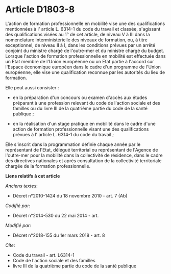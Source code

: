 # Article D1803-8

L'action de formation professionnelle en mobilité vise une des qualifications mentionnées à l' article L. 6314-1 du code du
travail et classée, s'agissant des qualifications visées au 1° de cet article, de niveau V à III dans la nomenclature
interministérielle des niveaux de formation, ou, à titre exceptionnel, de niveau II à I, dans les conditions prévues par un
arrêté conjoint du ministre chargé de l'outre-mer et du ministre chargé du budget. Lorsque l'action de formation
professionnelle en mobilité est effectuée dans un Etat membre de l'Union européenne ou un Etat partie à l'accord sur l'Espace
économique européen dans le cadre d'un programme de l'Union européenne, elle vise une qualification reconnue par les
autorités du lieu de formation.

Elle peut aussi consister :

- en la préparation d'un concours ou examen d'accès aux études préparant à une profession relevant du  code de l'action
sociale et des familles ou du  livre III de la quatrième partie du code de la santé publique ;

- en la réalisation d'un stage pratique en mobilité dans le cadre d'une action de formation professionnelle visant une des
qualifications prévues à l' article L. 6314-1 du code du travail ;

Elle s'inscrit dans la programmation définie chaque année par le représentant de l'Etat, délégué territorial ou représentant
de l'Agence de l'outre-mer pour la mobilité dans la collectivité de résidence, dans le cadre des directives nationales et
après consultation de la collectivité territoriale chargée de la formation professionnelle.

**Liens relatifs à cet article**

_Anciens textes_:

  - Décret n°2010-1424 du 18 novembre 2010 - art. 7 (Ab)

_Codifié par_:

  - Décret n°2014-530 du 22 mai 2014 - art.

_Modifié par_:

  - Décret n°2018-155 du 1er mars 2018 - art. 8

_Cite_:

  - Code du travail - art. L6314-1
  - Code de l'action sociale et des familles
  - livre III de la quatrième partie du code de la santé publique
